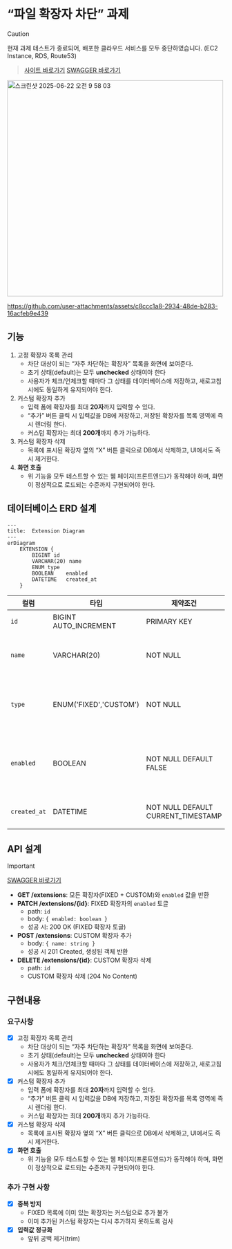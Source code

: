 # “파일 확장자 차단” 과제

> [!CAUTION]
> 현재 과제 테스트가 종료되어, 배포한 클라우드 서비스를 모두 중단하였습니다. (EC2 Instance, RDS, Route53)

> [사이트 바로가기](https://madrascheck-extension-kmj.shop/extensions) 
> [SWAGGER 바로가기](https://madrascheck-extension-kmj.shop/swagger-ui/index.html)
<img width="500" alt="스크린샷 2025-06-22 오전 9 58 03" src="https://github.com/user-attachments/assets/53e67ac6-14df-4a6a-8824-0190d76f0ed4" />

https://github.com/user-attachments/assets/c8ccc1a8-2934-48de-b283-16acfeb9e439



## 기능
1. 고정 확장자 목록 관리
    - 차단 대상이 되는 “자주 차단하는 확장자” 목록을 화면에 보여준다.
    - 초기 상태(default)는 모두 **unchecked** 상태여야 한다
    - 사용자가 체크/언체크할 때마다 그 상태를 데이터베이스에 저장하고, 새로고침 시에도 동일하게 유지되어야 한다.
2. 커스텀 확장자 추가
    - 입력 폼에 확장자를 최대 **20자**까지 입력할 수 있다.
    - “추가” 버튼 클릭 시 입력값을 DB에 저장하고, 저장된 확장자를 목록 영역에 즉시 렌더링 한다.
    - 커스텀 확장자는 최대 **200개**까지 추가 가능하다.
3. 커스텀 확장자 삭제
    - 목록에 표시된 확장자 옆의 “X” 버튼 클릭으로 DB에서 삭제하고, UI에서도 즉시 제거한다.
4. **화면 호출**
    - 위 기능을 모두 테스트할 수 있는 웹 페이지(프론트엔드)가 동작해야 하며, 화면이 정상적으로 로드되는 수준까지 구현되어야 한다.

## 데이터베이스 ERD 설계
```mermaid
---
title:  Extension Diagram
---
erDiagram
    EXTENSION {
	    BIGINT id
	    VARCHAR(20) name
	    ENUM type
	    BOOLEAN    enabled
	    DATETIME   created_at
    }
```
| 컬럼 | 타입 | 제약조건 | 설명 |
| --- | --- | --- | --- |
| `id` | BIGINT AUTO_INCREMENT | PRIMARY KEY | 고유 식별자 |
| `name` | VARCHAR(20) | NOT NULL | 확장자 문자열 (최대 20자) |
| `type` | ENUM('FIXED','CUSTOM') | NOT NULL | 고정 목록 / 커스텀 확장자 구분 |
| `enabled` | BOOLEAN | NOT NULL DEFAULT FALSE | FIXED 타입일 때만 차단 여부 사용 |
| `created_at` | DATETIME | NOT NULL DEFAULT CURRENT_TIMESTAMP | 레코드 생성 시각 |


## API 설계
> [!IMPORTANT]
> [SWAGGER 바로가기](https://madrascheck-extension-kmj.shop/swagger-ui/index.html)

- **GET /extensions**: 모든 확장자(FIXED + CUSTOM)와 `enabled` 값을 반환
- **PATCH /extensions/{id}**: FIXED 확장자의 `enabled` 토글
    - path: `id`
    - body: `{ enabled: boolean }`
    - 성공 시: 200 OK (FIXED 확장자 토글)
- **POST /extensions**: CUSTOM 확장자 추가
    - body: `{ name: string }`
    - 성공 시 201 Created, 생성된 객체 반환
- **DELETE /extensions/{id}**: CUSTOM 확장자 삭제
    - path: `id`
    - CUSTOM 확장자 삭제 (204 No Content)

## 구현내용
### 요구사항
- [x]  고정 확장자 목록 관리
    - 차단 대상이 되는 “자주 차단하는 확장자” 목록을 화면에 보여준다.
    - 초기 상태(default)는 모두 **unchecked** 상태여야 한다
    - 사용자가 체크/언체크할 때마다 그 상태를 데이터베이스에 저장하고, 새로고침 시에도 동일하게 유지되어야 한다.
- [x]  커스텀 확장자 추가
    - 입력 폼에 확장자를 최대 **20자**까지 입력할 수 있다.
    - “추가” 버튼 클릭 시 입력값을 DB에 저장하고, 저장된 확장자를 목록 영역에 즉시 렌더링 한다.
    - 커스텀 확장자는 최대 **200개**까지 추가 가능하다.
- [x]  커스텀 확장자 삭제
    - 목록에 표시된 확장자 옆의 “X” 버튼 클릭으로 DB에서 삭제하고, UI에서도 즉시 제거한다.
- [x]  **화면 호출**
    - 위 기능을 모두 테스트할 수 있는 웹 페이지(프론트엔드)가 동작해야 하며, 화면이 정상적으로 로드되는 수준까지 구현되어야 한다.


### 추가 구현 사항
- [x]  **중복 방지**
    - FIXED 목록에 이미 있는 확장자는 커스텀으로 추가 불가
    - 이미 추가된 커스텀 확장자는 다시 추가하지 못하도록 검사
- [x]  **입력값 정규화**
    - 앞뒤 공백 제거(trim)
